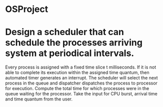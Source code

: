# OSProject

# Design a scheduler that can schedule the processes arriving system at periodical intervals. 
Every process is assigned with a fixed time slice t milliseconds. 
If it is not able to complete its execution within the assigned time quantum, then automated timer generates an interrupt. 
The scheduler will select the next process in the queue and dispatcher dispatches the process to processor for execution. 
Compute the total time for which processes were in the queue waiting for the processor. 
Take the input for CPU burst, arrival time and time quantum from the user.
